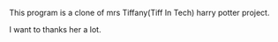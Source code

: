 This program is a clone of mrs Tiffany(Tiff In Tech) harry potter project.

I want to thanks her a lot.
